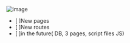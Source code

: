 ![image](https://github.com/Anastas18/Flask_w/assets/111641537/5c918892-ef0c-41f8-ae94-4f78a1658967)
- [ ]New pages
- [ ]New routes
- [ ]in the future( DB, 3 pages, script files JS)

